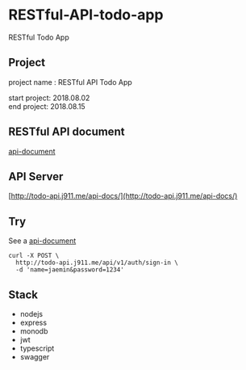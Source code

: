 # RESTful-API-todo-app
RESTful Todo App 

## Project
project name : RESTful API Todo App 

start project: 2018.08.02   
end project: 2018.08.15

## RESTful API document
[api-document](https://github.com/J911/RESTful-todo-app/blob/master/docs/api-document.md)

## API Server
[http://todo-api.j911.me/api-docs/](http://todo-api.j911.me/api-docs/)

## Try

See a [api-document](https://github.com/J911/RESTful-todo-app/blob/master/docs/api-document.md)

```
curl -X POST \
  http://todo-api.j911.me/api/v1/auth/sign-in \
  -d 'name=jaemin&password=1234'
```

## Stack
- nodejs
- express
- monodb
- jwt
- typescript
- swagger

